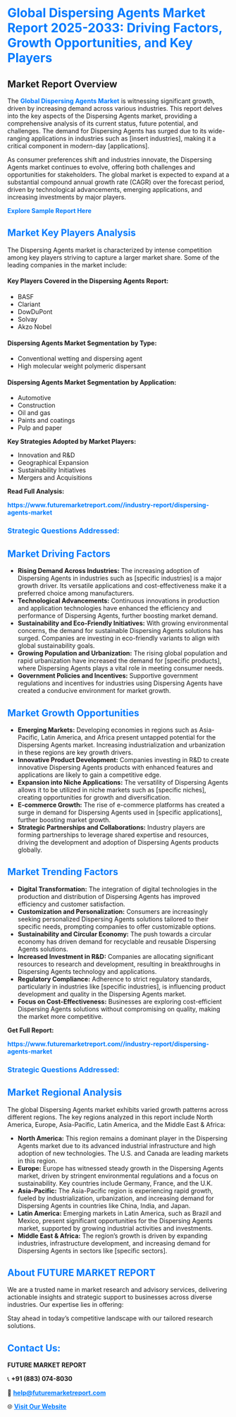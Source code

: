 <h1 style="color: #007BFF;">Global Dispersing Agents Market Report 2025-2033: Driving Factors, Growth Opportunities, and Key Players</h1>

<section id="overview">
<h2>Market Report Overview</h2>
<p>The <a href="https://www.futuremarketreport.com//industry-report/dispersing-agents-market" style="color: #007BFF; text-decoration: none;"><strong>Global Dispersing Agents Market</strong></a> is witnessing significant growth, driven by increasing demand across various industries. This report delves into the key aspects of the Dispersing Agents market, providing a comprehensive analysis of its current status, future potential, and challenges. The demand for Dispersing Agents has surged due to its wide-ranging applications in industries such as [insert industries], making it a critical component in modern-day [applications].</p>
<p>As consumer preferences shift and industries innovate, the Dispersing Agents market continues to evolve, offering both challenges and opportunities for stakeholders. The global market is expected to expand at a substantial compound annual growth rate (CAGR) over the forecast period, driven by technological advancements, emerging applications, and increasing investments by major players.</p>
</section>

<section id="overview">
<p><a href="https://www.futuremarketreport.com//request-sample/reportId=56789" style="color: #007BFF; text-decoration: none;"><strong>Explore Sample Report Here</strong></a></p>
</section>

<section id="key-players">
<h2 style="color: #007BFF;">Market Key Players Analysis</h2>
<p>The Dispersing Agents market is characterized by intense competition among key players striving to capture a larger market share. Some of the leading companies in the market include:</p>
<h4>Key Players Covered in the Dispersing Agents Report:</h4>
<ul><li>BASF</li><li>Clariant</li><li>DowDuPont</li><li>Solvay</li><li>Akzo Nobel</li></ul>
<h4>Dispersing Agents Market Segmentation by Type:</h4>
<ul><li>Conventional wetting and dispersing agent</li><li>High molecular weight polymeric dispersant</li></ul>

<h4>Dispersing Agents Market Segmentation by Application:</h4>
<ul><li>Automotive</li><li>Construction</li><li>Oil and gas</li><li>Paints and coatings</li><li>Pulp and paper</li></ul>
<p><strong>Key Strategies Adopted by Market Players:</strong></p>
<ul>
<li>Innovation and R&D</li>
<li>Geographical Expansion</li>
<li>Sustainability Initiatives</li>
<li>Mergers and Acquisitions</li>
</ul>
</section>

<section>
<p><strong>Read Full Analysis: </strong></p><a href="https://www.futuremarketreport.com//industry-report/dispersing-agents-market" style="color: #007BFF; text-decoration: none;"><strong>https://www.futuremarketreport.com//industry-report/dispersing-agents-market</strong></a>
<h3 style="color: #007BFF;">Strategic Questions Addressed:</h3>
</section>

<section id="driving-factors">
<h2 style="color: #007BFF;">Market Driving Factors</h2>
<ul>
<li><strong>Rising Demand Across Industries:</strong> The increasing adoption of Dispersing Agents in industries such as [specific industries] is a major growth driver. Its versatile applications and cost-effectiveness make it a preferred choice among manufacturers.</li>
<li><strong>Technological Advancements:</strong> Continuous innovations in production and application technologies have enhanced the efficiency and performance of Dispersing Agents, further boosting market demand.</li>
<li><strong>Sustainability and Eco-Friendly Initiatives:</strong> With growing environmental concerns, the demand for sustainable Dispersing Agents solutions has surged. Companies are investing in eco-friendly variants to align with global sustainability goals.</li>
<li><strong>Growing Population and Urbanization:</strong> The rising global population and rapid urbanization have increased the demand for [specific products], where Dispersing Agents plays a vital role in meeting consumer needs.</li>
<li><strong>Government Policies and Incentives:</strong> Supportive government regulations and incentives for industries using Dispersing Agents have created a conducive environment for market growth.</li>
</ul>
</section>

<section id="growth-opportunities">
<h2 style="color: #007BFF;">Market Growth Opportunities</h2>
<ul>
<li><strong>Emerging Markets:</strong> Developing economies in regions such as Asia-Pacific, Latin America, and Africa present untapped potential for the Dispersing Agents market. Increasing industrialization and urbanization in these regions are key growth drivers.</li>
<li><strong>Innovative Product Development:</strong> Companies investing in R&D to create innovative Dispersing Agents products with enhanced features and applications are likely to gain a competitive edge.</li>
<li><strong>Expansion into Niche Applications:</strong> The versatility of Dispersing Agents allows it to be utilized in niche markets such as [specific niches], creating opportunities for growth and diversification.</li>
<li><strong>E-commerce Growth:</strong> The rise of e-commerce platforms has created a surge in demand for Dispersing Agents used in [specific applications], further boosting market growth.</li>
<li><strong>Strategic Partnerships and Collaborations:</strong> Industry players are forming partnerships to leverage shared expertise and resources, driving the development and adoption of Dispersing Agents products globally.</li>
</ul>
</section>

<section id="trending-factors">
<h2 style="color: #007BFF;">Market Trending Factors</h2>
<ul>
<li><strong>Digital Transformation:</strong> The integration of digital technologies in the production and distribution of Dispersing Agents has improved efficiency and customer satisfaction.</li>
<li><strong>Customization and Personalization:</strong> Consumers are increasingly seeking personalized Dispersing Agents solutions tailored to their specific needs, prompting companies to offer customizable options.</li>
<li><strong>Sustainability and Circular Economy:</strong> The push towards a circular economy has driven demand for recyclable and reusable Dispersing Agents solutions.</li>
<li><strong>Increased Investment in R&D:</strong> Companies are allocating significant resources to research and development, resulting in breakthroughs in Dispersing Agents technology and applications.</li>
<li><strong>Regulatory Compliance:</strong> Adherence to strict regulatory standards, particularly in industries like [specific industries], is influencing product development and quality in the Dispersing Agents market.</li>
<li><strong>Focus on Cost-Effectiveness:</strong> Businesses are exploring cost-efficient Dispersing Agents solutions without compromising on quality, making the market more competitive.</li>
</ul>
</section>

<section>
<p><strong>Get Full Report: </strong></p><a href="https://www.futuremarketreport.com//industry-report/dispersing-agents-market" style="color: #007BFF; text-decoration: none;"><strong>https://www.futuremarketreport.com//industry-report/dispersing-agents-market</strong></a>
<h3 style="color: #007BFF;">Strategic Questions Addressed:</h3>
</section>


<section id="regional-analysis">
<h2 style="color: #007BFF;">Market Regional Analysis</h2>
<p>The global Dispersing Agents market exhibits varied growth patterns across different regions. The key regions analyzed in this report include North America, Europe, Asia-Pacific, Latin America, and the Middle East & Africa:</p>
<ul>
<li><strong>North America:</strong> This region remains a dominant player in the Dispersing Agents market due to its advanced industrial infrastructure and high adoption of new technologies. The U.S. and Canada are leading markets in this region.</li>
<li><strong>Europe:</strong> Europe has witnessed steady growth in the Dispersing Agents market, driven by stringent environmental regulations and a focus on sustainability. Key countries include Germany, France, and the U.K.</li>
<li><strong>Asia-Pacific:</strong> The Asia-Pacific region is experiencing rapid growth, fueled by industrialization, urbanization, and increasing demand for Dispersing Agents in countries like China, India, and Japan.</li>
<li><strong>Latin America:</strong> Emerging markets in Latin America, such as Brazil and Mexico, present significant opportunities for the Dispersing Agents market, supported by growing industrial activities and investments.</li>
<li><strong>Middle East & Africa:</strong> The region’s growth is driven by expanding industries, infrastructure development, and increasing demand for Dispersing Agents in sectors like [specific sectors].</li>
</ul>
</section>

<footer>
<h2 style="color: #007BFF;">About FUTURE MARKET REPORT</h2>
<p>We are a trusted name in market research and advisory services, delivering actionable insights and strategic support to businesses across diverse industries. Our expertise lies in offering:</p>

<p>Stay ahead in today’s competitive landscape with our tailored research solutions.</p>

<h2 style="color: #007BFF;">Contact Us:</h2>
<p><strong>FUTURE MARKET REPORT</strong></p>
<p>📞 <strong>+91 (883) 074-8030</strong></p>
<p>📧 <strong><a href="mailto:help@futuremarketreport.com" style="color: #007BFF;">help@futuremarketreport.com</a></strong></p>
<p>🌐 <strong><a href="https://www.futuremarketreport.com/" style="color: #007BFF;">Visit Our Website</a></strong></p>
</footer>